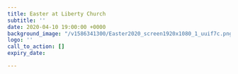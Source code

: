 ```yaml
---
title: Easter at Liberty Church
subtitle: ''
date: 2020-04-10 19:00:00 +0000
background_image: "/v1586341300/Easter2020_screen1920x1080_1_uuif7c.png"
logo: ''
call_to_action: []
expiry_date: 

---
```

